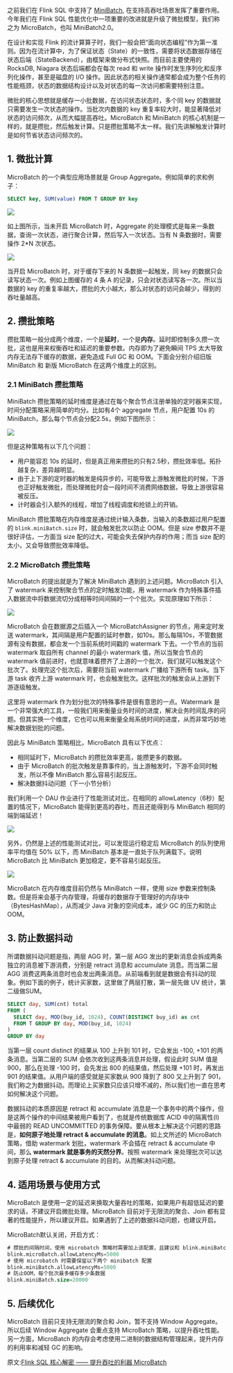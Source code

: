 之前我们在 Flink SQL 中支持了 [MiniBatch](https://smartsi.blog.csdn.net/article/details/127201264), 在支持高吞吐场景发挥了重要作用。今年我们在 Flink SQL 性能优化中一项重要的改进就是升级了微批模型，我们称之为 MicroBatch，也叫 MiniBatch2.0。

在设计和实现 Flink 的流计算算子时，我们一般会把“面向状态编程”作为第一准则。因为在流计算中，为了保证状态（State）的一致性，需要将状态数据存储在状态后端（StateBackend），由框架来做分布式快照。而目前主要使用的 RocksDB, Niagara 状态后端都会在每次 read 和 write 操作时发生序列化和反序列化操作，甚至是磁盘的 I/O 操作。因此状态的相关操作通常都会成为整个任务的性能瓶颈，状态的数据结构设计以及对状态的每一次访问都需要特别注意。

微批的核心思想就是缓存一小批数据，在访问状态状态时，多个同 key 的数据就只需要发生一次状态的操作。当批次内数据的 key 重复率较大时，能显著降低对状态的访问频次，从而大幅提高吞吐。MicroBatch 和 MiniBatch 的核心机制是一样的，就是攒批，然后触发计算。只是攒批策略不太一样。我们先讲解触发计算时是如何节省状态访问频次的。

## 1. 微批计算

MicroBatch 的一个典型应用场景就是 Group Aggregate。例如简单的求和例子：
```sql
SELECT key, SUM(value) FROM T GROUP BY key
```
![](img-flink-sql-microbatch-1.png)

如上图所示，当未开启 MicroBatch 时，Aggregate 的处理模式是每来一条数据，查询一次状态，进行聚合计算，然后写入一次状态。当有 N 条数据时，需要操作 2*N 次状态。

![](img-flink-sql-microbatch-2.png)

当开启 MicroBatch 时，对于缓存下来的 N 条数据一起触发，同 key 的数据只会读写状态一次。例如上图缓存的 4 条 A 的记录，只会对状态读写各一次。所以当数据的 key 的重复率越大，攒批的大小越大，那么对状态的访问会越少，得到的吞吐量越高。

## 2. 攒批策略

攒批策略一般分成两个维度，一个是**延时**，一个是**内存**。延时即控制多久攒一次批，这也是用来权衡吞吐和延迟的重要参数。内存即为了避免瞬间 TPS 太大导致内存无法存下缓存的数据，避免造成 Full GC 和 OOM。下面会分别介绍旧版 MiniBatch 和 新版 MicroBatch 在这两个维度上的区别。

### 2.1 MiniBatch 攒批策略

MiniBatch 攒批策略的延时维度是通过在每个聚合节点注册单独的定时器来实现，时间分配策略采用简单的均分。比如有4个 aggregate 节点，用户配置 10s 的 MiniBatch，那么每个节点会分配2.5s，例如下图所示：

![](img-flink-sql-microbatch-3.png)

但是这种策略有以下几个问题：
- 用户能容忍 10s 的延时，但是真正用来攒批的只有2.5秒，攒批效率低。拓扑越复杂，差异越明显。
- 由于上下游的定时器的触发是纯异步的，可能导致上游触发微批的时候，下游也正好触发微批，而处理微批时会一段时间不消费网络数据，导致上游很容易被反压。
- 计时器会引入额外的线程，增加了线程调度和抢锁上的开销。

MiniBatch 攒批策略在内存维度是通过统计输入条数，当输入的条数超过用户配置的 `blink.miniBatch.size` 时，就会触发批次以防止 OOM。但是 size 参数并不是很好评估，一方面当 size 配的过大，可能会失去保护内存的作用；而当 size 配的太小，又会导致攒批效率降低。

### 2.2 MicroBatch 攒批策略

MicroBatch 的提出就是为了解决 MiniBatch 遇到的上述问题。MicroBatch 引入了 watermark 来控制聚合节点的定时触发功能，用 watermark 作为特殊事件插入数据流中将数据流切分成相等时间间隔的一个个批次。实现原理如下所示：

![](img-flink-sql-microbatch-4.png)

MicroBatch 会在数据源之后插入一个 MicroBatchAssigner 的节点，用来定时发送 watermark，其间隔是用户配置的延时参数，如10s。那么每隔10s，不管数据源有没有数据，都会发一个当前系统时间戳的 watermark 下去。一个节点的当前 watermark 取自所有 channel 的最小 watermark 值，所以当聚合节点的 watermark 值前进时，也就意味着攒齐了上游的一个批次，我们就可以触发这个批次了。处理完这个批次后，需要将当前 watermark 广播给下游所有 task。当下游 task 收齐上游 watermark 时，也会触发批次。这样批次的触发会从上游到下游逐级触发。

这里将 watermark 作为划分批次的特殊事件是很有意思的一点。Watermark 是一个非常强大的工具，一般我们用来衡量业务时间的进度，解决业务时间乱序的问题。但其实换一个维度，它也可以用来衡量全局系统时间的进度，从而非常巧妙地解决数据划批的问题。

因此与 MiniBatch 策略相比，MicroBatch 具有以下优点：
- 相同延时下，MicroBatch 的攒批效率更高，能攒更多的数据。
- 由于 MicroBatch 的批次触发是靠事件的，当上游触发时，下游不会同时触发，所以不像 MiniBatch 那么容易引起反压。
- 解决数据抖动问题（下一小节分析）

我们利用一个 DAU 作业进行了性能测试对比，在相同的 allowLatency（6秒）配置的情况下，MicroBatch 能得到更高的吞吐，而且还能得到与 MiniBatch 相同的端到端延迟！

![](img-flink-sql-microbatch-5.png)

另外，仍然是上述的性能测试对比，可以发现运行稳定后 MicroBatch 的队列使用率平均值在 50% 以下，而 MiniBatch 基本是一直处于队列满载下。说明 MicroBatch 比 MiniBatch 更加稳定，更不容易引起反压。

![](img-flink-sql-microbatch-6.png)

MicroBatch 在内存维度目前仍然与 MiniBatch 一样，使用 size 参数来控制条数。但是将来会基于内存管理，将缓存的数据存于管理好的内存块中（BytesHashMap），从而减少 Java 对象的空间成本，减少 GC 的压力和防止 OOM。

## 3. 防止数据抖动

所谓数据抖动问题是指，两层 AGG 时，第一层 AGG 发出的更新消息会拆成两条独立的消息被下游消费，分别是 retract 消息和 accumulate 消息。而当第二层 AGG 消费这两条消息时也会发出两条消息。从前端看到就是数据会有抖动的现象。例如下面的例子，统计买家数，这里做了两层打散，第一层先做 UV 统计，第二级做SUM。
```sql
SELECT day, SUM(cnt) total
FROM (
  SELECT day, MOD(buy_id, 1024), COUNT(DISTINCT buy_id) as cnt
  FROM T GROUP BY day, MOD(buy_id, 1024)
)
GROUP BY day
```
当第一层 count distinct 的结果从 100 上升到 101 时，它会发出 -100, +101 的两条消息。当第二层的 SUM 会依次收到这两条消息并处理，假设此时 SUM 值是 900，那么在处理 -100 时，会先发出 800 的结果值，然后处理 +101 时，再发出 901 的结果值。从用户端的感受就是买家数从 900 降到了 800 又上升到了 901，我们称之为数据抖动。而理论上买家数只应该只增不减的，所以我们也一直在思考如何解决这个问题。

数据抖动的本质原因是 retract 和 accumulate 消息是一个事务中的两个操作，但是这两个操作的中间结果被用户看到了，也就是传统数据库 ACID 中的隔离性(I) 中最弱的 READ UNCOMMITTED 的事务保障。要从根本上解决这个问题的思路是，**如何原子地处理 retract & accumulate 的消息**。如上文所述的 MicroBatch 策略，借助 watermark 划批，watermark 不会插在 retract & accumulate 中间，那么 **watermark 就是事务的天然分界**。按照 watermark 来处理批次可以达到原子处理 retract & accumulate 的目的。从而解决抖动问题。

## 4. 适用场景与使用方式

MicroBatch 是使用一定的延迟来换取大量吞吐的策略，如果用户有超低延迟的要求的话，不建议开启微批处理。MicroBatch 目前对于无限流的聚合、Join 都有显著的性能提升，所以建议开启。如果遇到了上述的数据抖动问题，也建议开启。

MicroBatch默认关闭，开启方式：
```sql
# 攒批的间隔时间，使用 microbatch 策略时需要加上该配置，且建议和 blink.miniBatch.allowLatencyMs 保持一致
blink.microBatch.allowLatencyMs=5000
# 使用 microbatch 时需要保留以下两个 minibatch 配置
blink.miniBatch.allowLatencyMs=5000
# 防止OOM，每个批次最多缓存多少条数据
blink.miniBatch.size=20000
```
## 5. 后续优化

MicroBatch 目前只支持无限流的聚合和 Join，暂不支持 Window Aggregate。所以后续 Window Aggregate 会重点支持 MicroBatch 策略，以提升吞吐性能。另一方面，MicroBatch 的内存会考虑使用二进制的数据结构管理起来，提升内存的利用率和减轻 GC 的影响。

原文:[Flink SQL 核心解密 —— 提升吞吐的利器 MicroBatch](https://developer.aliyun.com/article/675100)
